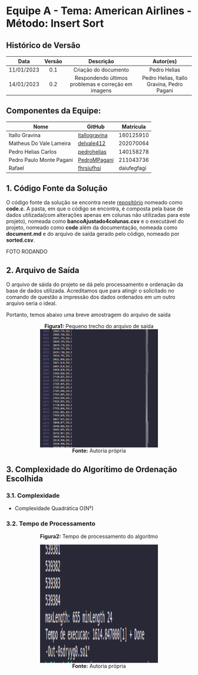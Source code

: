 

# Equipe A - Tema: American Airlines - Método: Insert Sort


## Histórico de Versão


|    Data    | Versão |           Descrição           |            Autor(es)             |
| :--------: | :----: | :---------------------------: | :------------------------------: |
| 11/01/2023 |  0.1   |     Criação do documento      |           Pedro Helias           |
| 14/01/2023 |  0.2   |     Respondendo últimos problemas e correção em imagens      |           Pedro Helias, Itallo Gravina, Pedro Pagani           |

## Componentes da Equipe:
| Nome            | GitHub      | Matrícula |
|-----------------|-------------|-----------|
|  Itallo Gravina  | [itallogravina](https://github.com/itallogravina) | 160125910|
|Matheus Do Vale Lameira |[delvale412](https://github.com/delvale412)|202070064|
| Pedro Helias Carlos |[pedrohelias](https://github.com/pedrohelias) | 140158278 |
|  Pedro Paulo Monte Pagani  | [PedroMPagani](https://github.com/PedroMPagani) | 211043736 |
| Rafael | [fhrsiufhsi](fjrsofh) | daiufegfagi|


## 1. Código Fonte da Solução

O código fonte da solução se encontra neste <a href="https://github.com/pedrohelias/TP1-AmericanAirlines">repositório</a> nomeado como <b>code.c</b>. A pasta, em que o código se encontra, é composta pela base de dados utilizada(com alterações apenas em colunas não utilizadas para este projeto), nomeada como <b>bancoAjustado4colunas.csv</b> e o executável do projeto, nomeado como <b>code</b> além da documentação, nomeada como <b>document.md</b> e do arquivo de saída gerado pelo código, nomeado por <b>sorted.csv</b>. 

FOTO RODANDO

## 2. Arquivo de Saída

O arquivo de sáida do projeto se dá pelo processamento e ordenação da base de dados utilizada. Acreditamos que para atingir o solicitado no comando de questão a impressão dos dados ordenados em um outro arquivo seria o ideal. 

Portanto, temos abaixo uma breve amostragem do arquivo de saída

<div align="center">

<b>Figura1:</b> Pequeno trecho do arquivo de saída
<br>
<img align='center' height="320" width="320" src="https://github.com/pedrohelias/TP1-AmericanAirlines/blob/pedro/imagens/trecho_saida.png?raw=true">
<br>
<b>Fonte:</b> Autoria própria

</div>

## 3. Complexidade do Algorítimo de Ordenação Escolhida

### 3.1. Complexidade
- Complexidade Quadrática O(N²)

### 3.2. Tempo de Processamento


<div align="center">

<b>Figura2:</b> Tempo de processamento do algoritmo
<br>

<img align='center' height="320" width="320" src="https://github.com/pedrohelias/TP1-AmericanAirlines/blob/pedro/imagens/tempo.png?raw=true">

<br>
<b>Fonte:</b> Autoria própria

</div>
